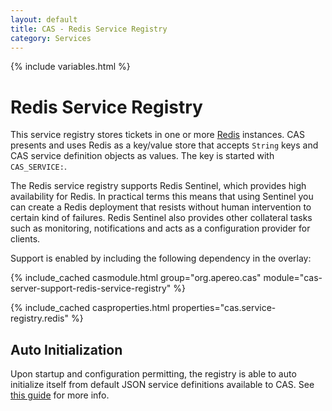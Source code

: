 ```yaml
---
layout: default
title: CAS - Redis Service Registry
category: Services
---
```


{% include variables.html %}

# Redis Service Registry

This service registry stores tickets in one or more [Redis](https://redis.io/) instances. CAS presents and uses Redis as a
key/value store that accepts `String` keys and CAS service definition objects as values. The key is started with `CAS_SERVICE:`.

The Redis service registry supports Redis Sentinel, which provides high availability for Redis. In practical terms this means that using Sentinel you can create a Redis deployment that resists without human intervention to certain kind of failures. Redis Sentinel also provides other collateral tasks such as monitoring, notifications and acts as a configuration provider for clients.

Support is enabled by including the following dependency in the overlay:

{% include_cached casmodule.html group="org.apereo.cas" module="cas-server-support-redis-service-registry" %}

{% include_cached casproperties.html properties="cas.service-registry.redis" %}

## Auto Initialization

Upon startup and configuration permitting, the registry is able to auto initialize itself from default JSON service definitions available to CAS. See [this guide](AutoInitialization-Service-Management.html) for more info.
